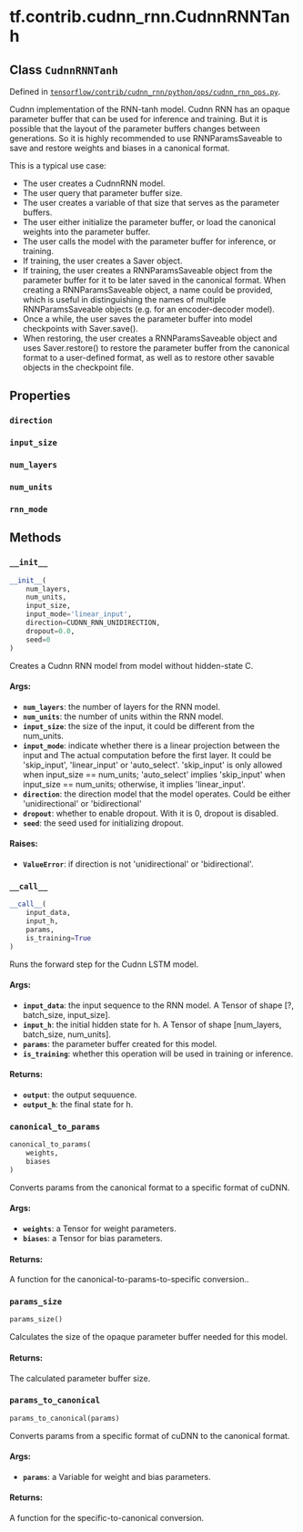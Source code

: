 <div itemscope itemtype="http://developers.google.com/ReferenceObject">
<meta itemprop="name" content="tf.contrib.cudnn_rnn.CudnnRNNTanh" />
<meta itemprop="property" content="direction"/>
<meta itemprop="property" content="input_size"/>
<meta itemprop="property" content="num_layers"/>
<meta itemprop="property" content="num_units"/>
<meta itemprop="property" content="rnn_mode"/>
<meta itemprop="property" content="__call__"/>
<meta itemprop="property" content="__init__"/>
<meta itemprop="property" content="canonical_to_params"/>
<meta itemprop="property" content="params_size"/>
<meta itemprop="property" content="params_to_canonical"/>
</div>

# tf.contrib.cudnn_rnn.CudnnRNNTanh

## Class `CudnnRNNTanh`





Defined in [`tensorflow/contrib/cudnn_rnn/python/ops/cudnn_rnn_ops.py`](https://www.tensorflow.org/code/tensorflow/contrib/cudnn_rnn/python/ops/cudnn_rnn_ops.py).

Cudnn implementation of the RNN-tanh model.
Cudnn RNN has an opaque parameter buffer that can be used for inference and
training. But it is possible that the layout of the parameter buffers
changes between generations. So it is highly recommended to use
RNNParamsSaveable to save and restore weights and biases in a canonical
format.

This is a typical use case:
  * The user creates a CudnnRNN model.
  * The user query that parameter buffer size.
  * The user creates a variable of that size that serves as the parameter
      buffers.
  * The user either initialize the parameter buffer, or load the canonical
      weights into the parameter buffer.
  * The user calls the model with the parameter buffer for inference, or
      training.
  * If training, the user creates a Saver object.
  * If training, the user creates a RNNParamsSaveable object from the
      parameter buffer for it to be later saved in the canonical format. When
      creating a RNNParamsSaveable object, a name could be provided, which is
      useful in distinguishing the names of multiple RNNParamsSaveable
      objects (e.g. for an encoder-decoder model).
  * Once a while, the user saves the parameter buffer into model checkpoints
      with Saver.save().
  * When restoring, the user creates a RNNParamsSaveable object and uses
    Saver.restore() to restore the parameter buffer from the canonical format
    to a user-defined format, as well as to restore other savable objects
    in the checkpoint file.

## Properties

<h3 id="direction"><code>direction</code></h3>



<h3 id="input_size"><code>input_size</code></h3>



<h3 id="num_layers"><code>num_layers</code></h3>



<h3 id="num_units"><code>num_units</code></h3>



<h3 id="rnn_mode"><code>rnn_mode</code></h3>





## Methods

<h3 id="__init__"><code>__init__</code></h3>

``` python
__init__(
    num_layers,
    num_units,
    input_size,
    input_mode='linear_input',
    direction=CUDNN_RNN_UNIDIRECTION,
    dropout=0.0,
    seed=0
)
```

Creates a Cudnn RNN model from model without hidden-state C.

#### Args:

* <b>`num_layers`</b>: the number of layers for the RNN model.
* <b>`num_units`</b>: the number of units within the RNN model.
* <b>`input_size`</b>: the size of the input, it could be different from the
      num_units.
* <b>`input_mode`</b>: indicate whether there is a linear projection between the
      input and The actual computation before the first layer. It could be
      'skip_input', 'linear_input' or 'auto_select'.
      'skip_input' is only allowed when input_size == num_units;
      'auto_select' implies 'skip_input' when input_size == num_units;
      otherwise, it implies 'linear_input'.
* <b>`direction`</b>: the direction model that the model operates. Could be either
      'unidirectional' or 'bidirectional'
* <b>`dropout`</b>: whether to enable dropout. With it is 0, dropout is disabled.
* <b>`seed`</b>: the seed used for initializing dropout.


#### Raises:

* <b>`ValueError`</b>: if direction is not 'unidirectional' or 'bidirectional'.

<h3 id="__call__"><code>__call__</code></h3>

``` python
__call__(
    input_data,
    input_h,
    params,
    is_training=True
)
```

Runs the forward step for the Cudnn LSTM model.

#### Args:

* <b>`input_data`</b>: the input sequence to the RNN model. A Tensor of shape [?,
    batch_size, input_size].
* <b>`input_h`</b>: the initial hidden state for h. A Tensor of shape [num_layers,
    batch_size, num_units].
* <b>`params`</b>: the parameter buffer created for this model.
* <b>`is_training`</b>: whether this operation will be used in training or inference.


#### Returns:

* <b>`output`</b>: the output sequuence.
* <b>`output_h`</b>: the final state for h.

<h3 id="canonical_to_params"><code>canonical_to_params</code></h3>

``` python
canonical_to_params(
    weights,
    biases
)
```

Converts params from the canonical format to a specific format of cuDNN.

#### Args:

* <b>`weights`</b>: a Tensor for weight parameters.
* <b>`biases`</b>: a Tensor for bias parameters.


#### Returns:

  A function for the canonical-to-params-to-specific conversion..

<h3 id="params_size"><code>params_size</code></h3>

``` python
params_size()
```

Calculates the size of the opaque parameter buffer needed for this model.

#### Returns:

  The calculated parameter buffer size.

<h3 id="params_to_canonical"><code>params_to_canonical</code></h3>

``` python
params_to_canonical(params)
```

Converts params from a specific format of cuDNN to the canonical format.

#### Args:

* <b>`params`</b>: a Variable for weight and bias parameters.


#### Returns:

  A function for the specific-to-canonical conversion.



